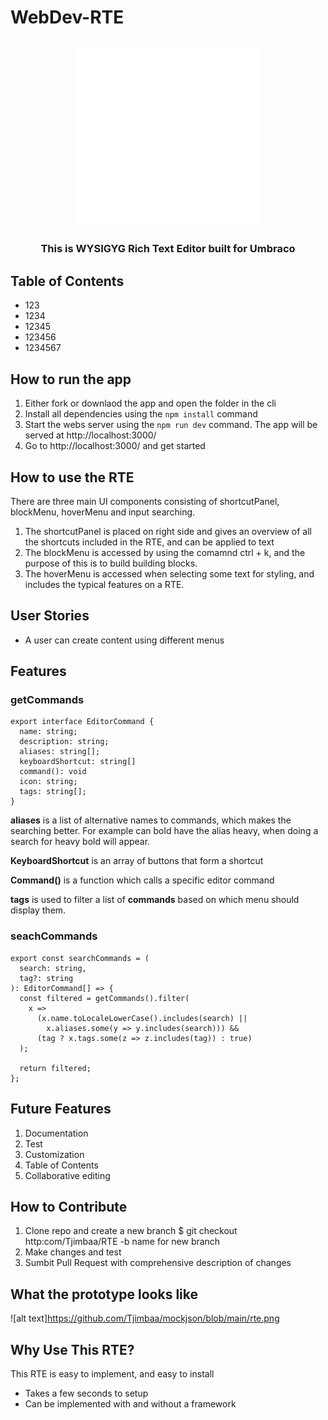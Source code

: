 # WebDev-RTE


<h3 align="center"><img width="300" src="https://github.com/Tjimbaa/mockjson/blob/main/umbraco_logo_white_1.png" alt="Umbraco logo">
  <p>This is WYSIGYG Rich Text Editor built for Umbraco</p>
</h3>



## Table of Contents
* 123
* 1234
* 12345
* 123456
* 1234567

## How to run the app
1. Either fork or downlaod the app and open the folder in the cli
2. Install all dependencies using the `npm install` command
3. Start the webs server using the `npm run dev` command. The app will be served at http://localhost:3000/
4. Go to http://localhost:3000/ and get started

## How to use the RTE
There are three main UI components consisting of shortcutPanel, blockMenu, hoverMenu and input searching.
1. The shortcutPanel is placed on right side and gives an overview of all the shortcuts included in the RTE, and can be applied to text
2. The blockMenu is accessed by using the comamnd ctrl + k, and the purpose of this is to build building blocks.
3. The hoverMenu is accessed when selecting some text for styling, and includes the typical features on a RTE.

## User Stories
* A user can create content using different menus

## Features

### getCommands
```
export interface EditorCommand {
  name: string;
  description: string;
  aliases: string[];
  keyboardShortcut: string[]
  command(): void
  icon: string;
  tags: string[];
}
``` 

**aliases** is a list of alternative names to commands, which makes the searching better. For example can bold have the alias heavy, when doing a search for heavy bold will appear.

**KeyboardShortcut** is an array of buttons that form a shortcut

**Command()** is a function which calls a specific editor command

**tags** is used to filter a list of **commands** based on which menu should display them.

### seachCommands
```
export const searchCommands = (
  search: string,
  tag?: string
): EditorCommand[] => {
  const filtered = getCommands().filter(
    x =>
      (x.name.toLocaleLowerCase().includes(search) ||
        x.aliases.some(y => y.includes(search))) &&
      (tag ? x.tags.some(z => z.includes(tag)) : true)
  );

  return filtered;
};
```

## Future Features
1. Documentation
2. Test
3. Customization
4. Table of Contents
5. Collaborative editing

## How to Contribute
1. Clone repo and create a new branch $ git checkout http:com/Tjimbaa/RTE -b name for new branch
2. Make changes and test
3. Sumbit Pull Request with comprehensive description of changes

## What the prototype looks like
![alt text]https://github.com/Tjimbaa/mockjson/blob/main/rte.png

## Why Use This RTE?
This RTE is easy to implement, and easy to install
* Takes a few seconds to setup
* Can be implemented with and without a framework
